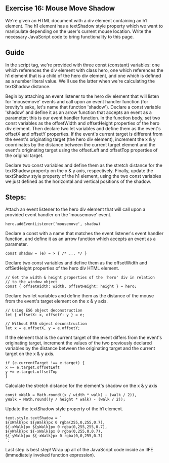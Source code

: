 ## Exercise 16: Mouse Move Shadow

We're given an HTML document with a div element containing an h1 element. The h1 element has a textShadow style property which we want to manipulate depending on the user's current mouse location. Write the necessary JavaScript code to bring functionality to this page.

## Guide

In the script tag, we're provided with three const (constant) variables: one which references the div element with class hero, one which references the h1 element that is a child of the hero div element, and one which is defined as a number literal value. We'll use the latter when we're calculating the textShadow distance.

Begin by attaching an event listener to the hero div element that will listen for 'mousemove' events and call upon an event handler function (for brevity's sake, let's name that function 'shadow'). Declare a const variable 'shadow' and define it as an arrow function that accepts an event as a parameter; this is our event handler function. In the function body, set two const variables as the offsetWidth and offsetHeight properties of the hero div element. Then declare two let variables and define them as the event's offsetX and offsetY properties. If the event's current target is different from the event's originating target (the hero div element), increment the x & y coordinates by the distance between the current target element and the event's originating target using the offsetLeft and offsetTop properties of the original target.

Declare two const variables and define them as the stretch distance for the textShadow property on the x & y axis, respectively. Finally, update the textShadow style property of the h1 element, using the two const variables we just defined as the horizontal and vertical positions of the shadow.

## Steps:

Attach an event listener to the hero div element that will call upon a provided event handler on the 'mousemove' event.

    hero.addEventListener('mousemove', shadow)

Declare a const with a name that matches the event listener's event handler function, and define it as an arrow function which accepts an event as a parameter.

    const shadow = (e) = > { /* ... */ }

Declare two const variables and define them as the offsetWidth and offSetHeight properties of the hero div HTML element.

    // Get the width & height properties of the 'hero' div in relation
    // to the window object
    const { offsetWidth: width, offsetHeight: height } = hero;

Declare two let variables and define them as the distance of the mouse from the event's target element on the x & y axis.

    // Using ES6 object deconstruction
    let { offsetX: x, offsetY: y } = e;

    // Without ES6 object deconstruction
    let x = e.offsetX, y = e.offsetY;

If the element that is the current target of the event differs from the event's originating target, increment the values of the two previously declared variables by the distance between the originating target and the current target on the x & y axis.

    if (e.currentTarget !== e.target) {
    x += e.target.offsetLeft
    y += e.target.offsetTop
    }

Calculate the stretch distance for the element's shadow on the x & y axis

    const xWalk = Math.round((x / width * walk) - (walk / 2)),
    yWalk = Math.round((y / height * walk) - (walk / 2));

Update the textShadow style property of the h1 element.

    text.style.textShadow = `
    ${xWalk}px ${yWalk}px 0 rgba(255,0,255,0.7),
    ${-xWalk}px ${yWalk}px 0 rgba(0,255,255,0.7),
    ${yWalk}px ${-xWalk}px 0 rgba(0,255,0,0.7),
    ${-yWalk}px ${-xWalk}px 0 rgba(0,0,255,0.7)
    `;

Last step is best step! Wrap up all of the JavaScript code inside an IIFE (immediately invoked function expression).
